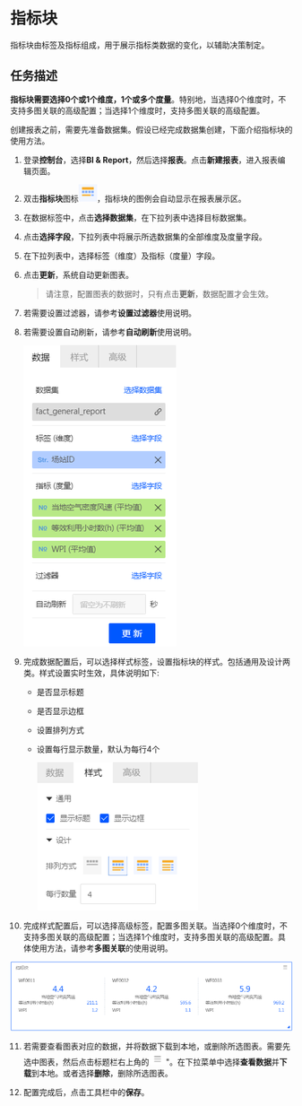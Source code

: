 # 指标块

指标块由标签及指标组成，用于展示指标类数据的变化，以辅助决策制定。

## 任务描述

**指标块需要选择0个或1个维度，1个或多个度量**。特别地，当选择0个维度时，不支持多图关联的高级配置；当选择1个维度时，支持多图关联的高级配置。

创建报表之前，需要先准备数据集。假设已经完成数据集创建，下面介绍指标块的使用方法。

1. 登录**控制台**，选择**BI & Report**，然后选择**报表**。点击**新建报表**，进入报表编辑页面。

2. 双击**指标块**图标![index_icon](../media/index_icon.png)，指标块的图例会自动显示在报表展示区。

3. 在数据标签中，点击**选择数据集**，在下拉列表中选择目标数据集。

4. 点击**选择字段**，下拉列表中将展示所选数据集的全部维度及度量字段。

5. 在下拉列表中，选择标签（维度）及指标（度量）字段。

6. 点击**更新**，系统自动更新图表。

   > 请注意，配置图表的数据时，只有点击**更新**，数据配置才会生效。

7. 若需要设置过滤器，请参考**设置过滤器**使用说明。

8. 若需要设置自动刷新，请参考**自动刷新**使用说明。

   ![index_data](../media/index_data.png)

9. 完成数据配置后，可以选择样式标签，设置指标块的样式。包括通用及设计两类。样式设置实时生效，具体说明如下:

   - 是否显示标题

   - 是否显示边框

   - 设置排列方式

   - 设置每行显示数量，默认为每行4个

     ![index_style](../media/index_style.png)

10. 完成样式配置后，可以选择高级标签，配置多图关联。当选择0个维度时，不支持多图关联的高级配置；当选择1个维度时，支持多图关联的高级配置。具体使用方法，请参考**多图关联**的使用说明。

  ![index_legend](../media/index_legend.png)

11. 若需要查看图表对应的数据，并将数据下载到本地，或删除所选图表。需要先选中图表，然后点击标题栏右上角的![chart_spread](../media/chart_spread.png)"。在下拉菜单中选择**查看数据**并**下载**到本地。或者选择**删除**，删除所选图表。

12. 配置完成后，点击工具栏中的**保存**。
